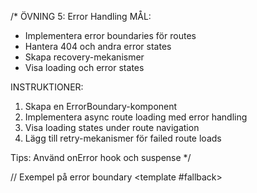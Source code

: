 /\*
ÖVNING 5: Error Handling
MÅL:

- Implementera error boundaries för routes
- Hantera 404 och andra error states
- Skapa recovery-mekanismer
- Visa loading och error states

INSTRUKTIONER:

1. Skapa en ErrorBoundary-komponent
2. Implementera async route loading med error handling
3. Visa loading states under route navigation
4. Lägg till retry-mekanismer för failed route loads

Tips: Använd onError hook och suspense
\*/

// Exempel på error boundary
<template>
<Suspense>
<template #default>
<RouterView />
</template>
<template #fallback>
<LoadingSpinner />
</template>
</Suspense>
</template>

